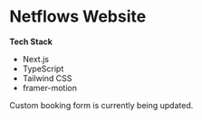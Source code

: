 # Netflows Website
**Tech Stack**
- Next.js
- TypeScript
- Tailwind CSS
- framer-motion

Custom booking form is currently being updated.
